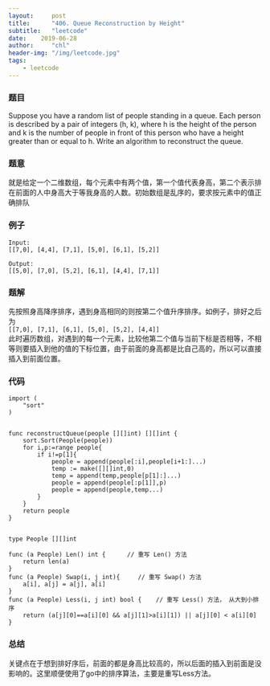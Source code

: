 ```yaml
---
layout:     post
title:      "406. Queue Reconstruction by Height"
subtitle:   "leetcode"
date:    2019-06-28
author:     "chl"
header-img: "/img/leetcode.jpg"
tags:
    - leetcode
--- 
```


### 题目
Suppose you have a random list of people standing in a queue. Each person is described by a pair of integers (h, k), where h is the height of the person and k is the number of people in front of this person who have a height greater than or equal to h. Write an algorithm to reconstruct the queue.

### 题意
就是给定一个二维数组，每个元素中有两个值，第一个值代表身高，第二个表示排在前面的人中身高大于等我身高的人数。初始数组是乱序的，要求按元素中的值正确排队

### 例子

```
Input:
[[7,0], [4,4], [7,1], [5,0], [6,1], [5,2]]

Output:
[[5,0], [7,0], [5,2], [6,1], [4,4], [7,1]]
```
### 题解
先按照身高降序排序，遇到身高相同的则按第二个值升序排序。如例子，排好之后为  
`[[7,0], [7,1], [6,1], [5,0], [5,2], [4,4]]`  
此时遍历数组，对遇到的每一个元素，比较他第二个值与当前下标是否相等，不相等则要插入到他的值的下标位置，由于前面的身高都是比自己高的，所以可以直接插入到前面位置。

### 代码

```
import (
    "sort"
)


func reconstructQueue(people [][]int) [][]int {
    sort.Sort(People(people))
    for i,p:=range people{
        if i!=p[1]{
            people = append(people[:i],people[i+1:]...)
            temp := make([][]int,0)
            temp = append(temp,people[p[1]:]...)
            people = append(people[:p[1]],p)
            people = append(people,temp...)
        }
    }
    return people
}


type People [][]int

func (a People) Len() int {    	 // 重写 Len() 方法
    return len(a)
}
func (a People) Swap(i, j int){     // 重写 Swap() 方法
    a[i], a[j] = a[j], a[i]
}
func (a People) Less(i, j int) bool {    // 重写 Less() 方法， 从大到小排序
    return (a[j][0]==a[i][0] && a[j][1]>a[i][1]) || a[j][0] < a[i][0] 
}
```

### 总结
关键点在于想到排好序后，前面的都是身高比较高的，所以后面的插入到前面是没影响的。这里顺便使用了go中的排序算法，主要是重写Less方法。